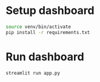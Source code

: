 # Setup dashboard
```bash
source venv/bin/activate
pip install -r requirements.txt
```

# Run dashboard
```bash
streamlit run app.py
```
